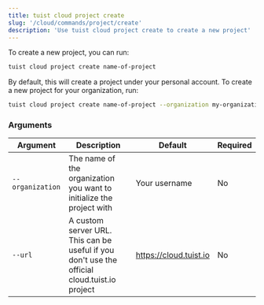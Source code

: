 ```yaml
---
title: tuist cloud project create
slug: '/cloud/commands/project/create'
description: 'Use tuist cloud project create to create a new project'
---
```


To create a new project, you can run:
```sh
tuist cloud project create name-of-project
``` 
By default, this will create a project under your personal account. To create a new project for your organization, run:
```sh
tuist cloud project create name-of-project --organization my-organization
```

### Arguments

| Argument | Description | Default | Required |
| -------- | ----------- | ------- | -------- |
| `--organization` | The name of the organization you want to initialize the project with | Your username | No |
| `--url` | A custom server URL. This can be useful if you don't use the official cloud.tuist.io project | https://cloud.tuist.io  | No |